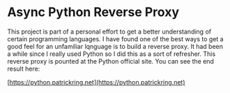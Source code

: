 # Async Python Reverse Proxy

This project is part of a personal effort to get a better understanding of certain programming languages.
I have found one of the best ways to get a good feel for an unfamiliar lqnguage is to build a reverse proxy. 
It had been a while since I really used Python so I did this as a sort of refresher.
This reverse proxy is pounted at the Python official site. 
You can see the end result here:

[https://python.patrickring.net](https://python.patrickring.net)


